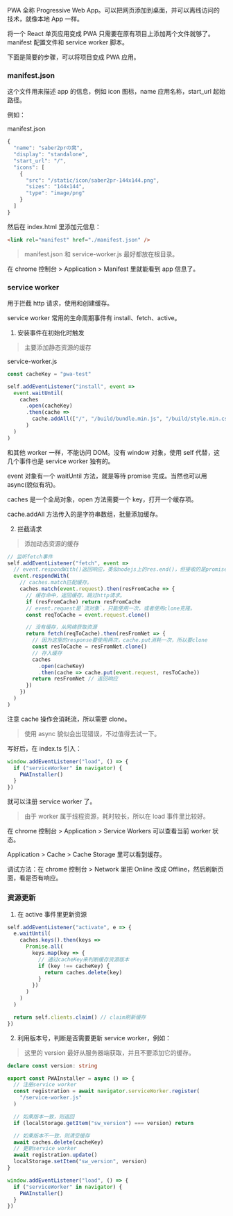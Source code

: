PWA 全称 Progressive Web App。可以把网页添加到桌面，并可以离线访问的技术，就像本地 App 一样。

将一个 React 单页应用变成 PWA 只需要在原有项目上添加两个文件就够了。manifest 配置文件和 service worker 脚本。

下面是简要的步骤，可以将项目变成 PWA 应用。

### manifest.json

这个文件用来描述 app 的信息，例如 icon 图标，name 应用名称，start_url 起始路径。

例如：

manifest.json

```js
{
  "name": "saber2prの窝",
  "display": "standalone",
  "start_url": "/",
  "icons": [
    {
      "src": "/static/icon/saber2pr-144x144.png",
      "sizes": "144x144",
      "type": "image/png"
    }
  ]
}
```

然后在 index.html 里添加元信息：

```html
<link rel="manifest" href="./manifest.json" />
```

> manifest.json 和 service-worker.js 最好都放在根目录。

在 chrome 控制台 > Application > Manifest 里就能看到 app 信息了。

### service worker

用于拦截 http 请求，使用和创建缓存。

service worker 常用的生命周期事件有 install、fetch、active。

1. 安装事件在初始化时触发

> 主要添加静态资源的缓存

service-worker.js

```js
const cacheKey = "pwa-test"

self.addEventListener("install", event =>
  event.waitUntil(
    caches
      .open(cacheKey)
      .then(cache =>
        cache.addAll(["/", "/build/bundle.min.js", "/build/style.min.css"])
      )
  )
)
```

和其他 worker 一样，不能访问 DOM。没有 window 对象，使用 self 代替，这几个事件也是 service worker 独有的。

event 对象有一个 waitUntil 方法，就是等待 promise 完成。当然也可以用 async(貌似有坑)。

caches 是一个全局对象，open 方法需要一个 key，打开一个缓存项。

cache.addAll 方法传入的是字符串数组，批量添加缓存。

2. 拦截请求

> 添加动态资源的缓存

```js
// 监听fetch事件
self.addEventListener("fetch", event =>
  // event.respondWith()返回响应，类似nodejs上的res.end()，但接收的是promise。
  event.respondWith(
    // caches.match匹配缓存。
    caches.match(event.request).then(resFromCache => {
      // 缓存命中，返回缓存。跳过http请求。
      if (resFromCache) return resFromCache
      // event.request是`流对象`，只能使用一次，或者使用clone克隆。
      const reqToCache = event.request.clone()

      // 没有缓存，从网络获取资源
      return fetch(reqToCache).then(resFromNet => {
        // 因为这里的response要使用两次，cache.put消耗一次，所以要clone
        const resToCache = resFromNet.clone()
        // 存入缓存
        caches
          .open(cacheKey)
          .then(cache => cache.put(event.request, resToCache))
        return resFromNet // 返回响应
      })
    })
  )
)
```

注意 cache 操作会消耗流，所以需要 clone。

> 使用 async 貌似会出现错误，不过值得去试一下。

写好后，在 index.ts 引入：

```ts
window.addEventListener("load", () => {
  if ("serviceWorker" in navigator) {
    PWAInstaller()
  }
})
```

就可以注册 service worker 了。

> 由于 worker 属于线程资源，耗时较长，所以在 load 事件里比较好。

在 chrome 控制台 > Application > Service Workers 可以查看当前 worker 状态。

Application > Cache > Cache Storage 里可以看到缓存。

调试方法：在 chrome 控制台 > Network 里把 Online 改成 Offline，然后刷新页面，看是否有响应。

### 资源更新

1. 在 active 事件里更新资源

```ts
self.addEventListener("activate", e => {
  e.waitUntil(
    caches.keys().then(keys =>
      Promise.all(
        keys.map(key => {
          // 通过cacheKey来判断缓存资源版本
          if (key !== cacheKey) {
            return caches.delete(key)
          }
        })
      )
    )
  )

  return self.clients.claim() // claim刷新缓存
})
```

2. 利用版本号，判断是否需要更新 service worker，例如：

> 这里的 version 最好从服务器端获取，并且不要添加它的缓存。

```ts
declare const version: string

export const PWAInstaller = async () => {
  // 注册service worker
  const registration = await navigator.serviceWorker.register(
    "/service-worker.js"
  )

  // 如果版本一致，则返回
  if (localStorage.getItem("sw_version") === version) return

  // 如果版本不一致，则清空缓存
  await caches.delete(cacheKey)
  // 更新service worker
  await registration.update()
  localStorage.setItem("sw_version", version)
}

window.addEventListener("load", () => {
  if ("serviceWorker" in navigator) {
    PWAInstaller()
  }
})
```
